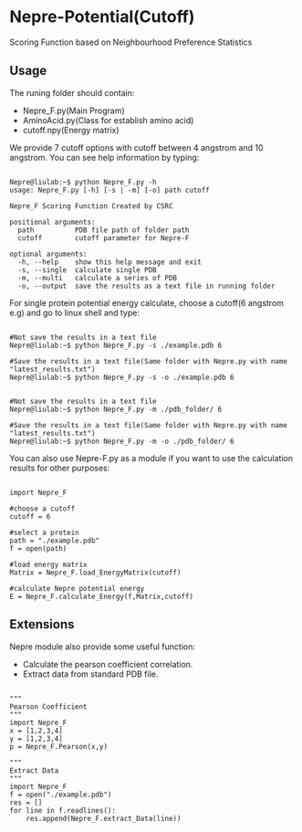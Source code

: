 # Nepre-Potential(Cutoff)
Scoring Function based on Neighbourhood Preference Statistics  

Usage
----------
The runing folder should contain:
* Nepre_F.py(Main Program)
* AminoAcid.py(Class for establish amino acid)
* cutoff.npy(Energy matrix)

We provide 7 cutoff options with cutoff between 4 angstrom and 10 angstrom.
You can see help information by typing:
<pre><code>
Nepre@liulab:~$ python Nepre_F.py -h
usage: Nepre_F.py [-h] [-s | -m] [-o] path cutoff

Nepre_F Scoring Function Created by CSRC

positional arguments:
  path          PDB file path of folder path
  cutoff        cutoff parameter for Nepre-F

optional arguments:
  -h, --help    show this help message and exit
  -s, --single  calculate single PDB
  -m, --multi   calculate a series of PDB
  -o, --output  save the results as a text file in running folder
</code></pre>

For single protein potential energy calculate, choose a cutoff(6 angstrom e.g) and go to linux shell and type:
<pre><code>
#Not save the results in a text file
Nepre@liulab:~$ python Nepre_F.py -s ./example.pdb 6

#Save the results in a text file(Same folder with Nepre.py with name "latest_results.txt")
Nepre@liulab:~$ python Nepre_F.py -s -o ./example.pdb 6
</code></pre>

<pre><code>
#Not save the results in a text file
Nepre@liulab:~$ python Nepre_F.py -m ./pdb_folder/ 6

#Save the results in a text file(Same folder with Nepre.py with name "latest_results.txt")
Nepre@liulab:~$ python Nepre_F.py -m -o ./pdb_folder/ 6
</code></pre>

You can also use Nepre-F.py as a module if you want to use the calculation results for other purposes:
<pre><code>
import Nepre_F

#choose a cutoff
cutoff = 6

#select a protein
path = "./example.pdb"
f = open(path)

#load energy matrix
Matrix = Nepre_F.load_EnergyMatrix(cutoff)

#calculate Nepre potential energy
E = Nepre_F.calculate_Energy(f,Matrix,cutoff)
</code></pre>

Extensions
----------
Nepre module also provide some useful function:
* Calculate the pearson coefficient correlation.
* Extract data from standard PDB file.
<pre><code>
"""
Pearson Coefficient
"""
import Nepre_F
x = [1,2,3,4]
y = [1,2,3,4]
p = Nepre_F.Pearson(x,y)

"""
Extract Data
"""
import Nepre_F
f = open("./example.pdb")
res = []
for line in f.readlines():
    res.append(Nepre_F.extract_Data(line))
</code></pre>
